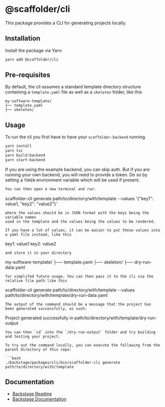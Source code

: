 # @scaffolder/cli

This package provides a CLI for generating projects locally.

## Installation

Install the package via Yarn:

```sh
yarn add @scaffolder/cli
```

## Pre-requisites

By default, the cli assumes a standard template directory structure containing a `template.yaml` file
as well as a `skeleton` folder, like this

```
my-software-template/
├── template.yaml
├── skeleton/
```

## Usage

To run the cli you first have to have your `scaffolder-backend` running.

```bash
yarn install
yarn tsc
yarn build:backend
yarn start-backend
```

If you are using the example backend, you can skip auth. But if you are running your own backend,
you will need to provide a token. Do so by setting a `TOKEN` environment variable which will be used if present.

```bash
You can then open a new terminal and run:

```

scaffolder-cli generate path/to/directory/with/template --values '{"key1": value1, "key2": "value2"}'

```
where the values should be in JSON format with the keys being the variable names
used in the template and the values being the values to be rendered.

If you have a lot of values, it can be easier to put these values into a yaml file instead, like this
```

key1: value1
key2: value2

```
and store it in your directory
```

my-software-template/
├── template.yaml
├── skeleton/
├── dry-run-data.yaml

```
for simplifed future usage. You can then pass it to the cli via the relative file path like this
```

scaffolder-cli generate path/to/directory/with/template --values path/to/directory/with/template/dry-run-data.yaml

```
The output of the command should be a message that the project has been generated successfully, as such:
```

Project generated successfully in path/to/directory/with/template/dry-run-output

````
You can then `cd` into the `/dry-run-output` folder and try building and testing your project.

To try out the command locally, you can execute the following from the parent directory of this repo:

```bash
./backstage/packages/cli/bin/scaffolder-cli generate path/to/directory/with/template
````

## Documentation

- [Backstage Readme](https://github.com/backstage/backstage/blob/master/README.md)
- [Backstage Documentation](https://backstage.io/docs)
